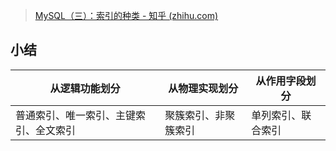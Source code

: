 > [MySQL（三）：索引的种类 - 知乎 (zhihu.com)](https://zhuanlan.zhihu.com/p/643607125)

## 小结
| 从逻辑功能划分             | 从物理实现划分    | 从作用字段划分   |
| ------------------- | ---------- | --------- |
| 普通索引、唯一索引、主键索引、全文索引 | 聚簇索引、非聚簇索引 | 单列索引、联合索引 |
